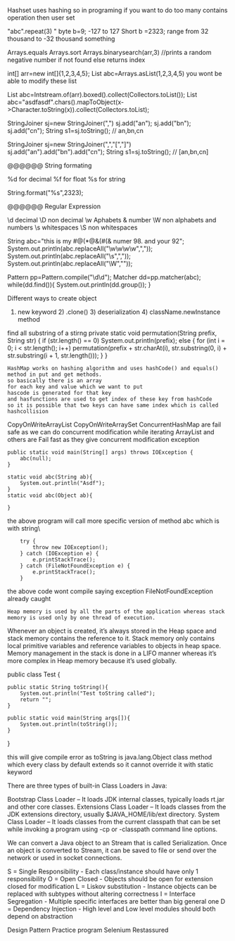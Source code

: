 Hashset uses hashing so in programing if you want to do too many contains operation then user set



"abc".repeat(3)
"
byte b=9; -127 to 127
Short b =2323; range from 32  thousand to -32 thousand something

Arrays.equals
Arrays.sort
Arrays.binarysearch(arr,3) //prints a random negative number if not found else returns index

int[] arr=new int[]{1,2,3,4,5};
List<Integer> abc=Arrays.asList(1,2,3,4,5) you wont be able to modify these list

List<Integer> abc=Intstream.of(arr).boxed().collect(Collectors.toList());
List<String> abc="asdfasdf".chars().mapToObject(x->Character.toString(x)).collect(Collectors.toList);

StringJoiner sj=new StringJoiner(",")
sj.add("an");
sj.add("bn");
sj.add("cn");
String s1=sj.toString(); // an,bn,cn

StringJoiner sj=new StringJoiner(",","[","]")
sj.add("an").add("bn").add("cn");
String s1=sj.toString(); // [an,bn,cn]


@@@@@@ String formating

%d for decimal
%f for float
%s for string


String.format("%s",2323);

@@@@@@ Regular Expression

\d decimal  \D non decimal
\w Aphabets & number   \W non alphabets and numbers
\s whitespaces		\S non whitespaces

String abc="this is my  #@(*@&(#(& numer 98. and your 92";
System.out.println(abc.replaceAll("\\w\\w\\w\\w",","));
System.out.println(abc.replaceAll("\\s",","));
System.out.println(abc.replaceAll("\\W",""));



Pattern pp=Pattern.compile("\\d\\d");
Matcher dd=pp.matcher(abc);
while(dd.find()){
	System.out.println(dd.group());
}



Different ways to create object
1) new keyword 2) .clone() 3) deserialization 4) className.newInstance method

find all substring of a stirng
    private static void permutation(String prefix, String str) {
        if (str.length() == 0) System.out.println(prefix);
        else {
            for (int i = 0; i < str.length(); i++)
                permutation(prefix + str.charAt(i), str.substring(0, i) + str.substring(i + 1, str.length()));
        }
    }
	
	
	HashMap works on hashing algorithm and uses hashCode() and equals() method in put and get methods.
	so basically there is an array 
	for each key and value which we want to put
	hascode is generated for that key
	and hasfunctions are used to get index of these key from hashCode
	so it is possible that two keys can have same index which is called hashcollision
	
	
CopyOnWriteArrayList CopyOnWriteArraySet ConcurrentHashMap are fail safe as we can do concurrent modification while iterating
ArrayList and others are Fail fast as they give concurrent modification exception


    public static void main(String[] args) throws IOException {
        abc(null);
    }

    static void abc(String ab){
        System.out.println("Asdf");
    }
    static void abc(Object ab){

    }
	
	
the above program will call more specific version of method abc which is with string\


        try {
            throw new IOException();
        } catch (IOException e) {
            e.printStackTrace();
        } catch (FileNotFoundException e) {
            e.printStackTrace();
        } 
		
the above code wont compile saying exception FileNotFoundException already caught
	
	
	Heap memory is used by all the parts of the application whereas stack memory is used only by one thread of execution.
Whenever an object is created, it’s always stored in the Heap space and stack memory contains the reference to it. Stack memory only contains local primitive variables and reference variables to objects in heap space.
Memory management in the stack is done in a LIFO manner whereas it’s more complex in Heap memory because it’s used globally.


public class Test {

	public static String toString(){
		System.out.println("Test toString called");
		return "";
	}
	
	public static void main(String args[]){
		System.out.println(toString());
	}
}

this will give compile error as toString is java.lang.Object class method which every class by default extends so it cannot override it with static keyword


There are three types of built-in Class Loaders in Java:

Bootstrap Class Loader – It loads JDK internal classes, typically loads rt.jar and other core classes.
Extensions Class Loader – It loads classes from the JDK extensions directory, usually $JAVA_HOME/lib/ext directory.
System Class Loader – It loads classes from the current classpath that can be set while invoking a program using -cp or -classpath command line options.


We can convert a Java object to an Stream that is called Serialization. Once an object is converted to Stream, it can be saved to file or send over the network or used in socket connections.

S = Single Responsibility - Each class/instance should have only 1 responsibility
O = Open Closed - Objects should be open for extension closed for modification
L = Liskov substitution - Instance objects can be replaced with subtypes without altering correctness
I = Interface Segregation - Multiple specific interfaces are better than big general one
D = Dependency Injection - High level and Low level modules should both depend on abstraction



Design Pattern
Practice program
Selenium
Restassured
